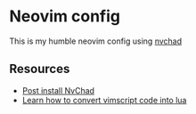 
# Neovim config

This is my humble neovim config using [nvchad](https://nvchad.com/)

## Resources

- [Post install NvChad](https://nvchad.com/docs/quickstart/post-install)
- [Learn how to convert vimscript code into lua](https://nvchad.com/docs/quickstart/post-install)

